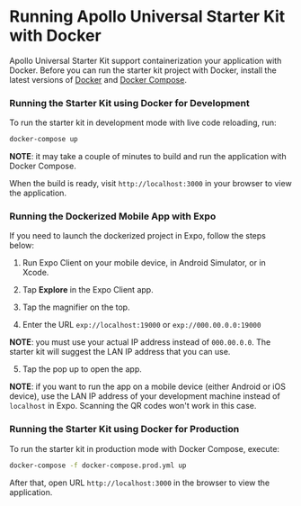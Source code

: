 # Running Apollo Universal Starter Kit with Docker

Apollo Universal Starter Kit support containerization your application with Docker. Before you can run the starter kit 
project with Docker, install the latest versions of [Docker] and [Docker Compose].

### Running the Starter Kit using Docker for Development

To run the starter kit in development mode with live code reloading, run:

```bash
docker-compose up
```

**NOTE**: it may take a couple of minutes to build and run the application with Docker Compose.

When the build is ready, visit `http://localhost:3000` in your browser to view the application.

### Running the Dockerized Mobile App with Expo

If you need to launch the dockerized project in Expo, follow the steps below:

1. Run Expo Client on your mobile device, in Android Simulator, or in Xcode.

2. Tap **Explore** in the Expo Client app.

3. Tap the magnifier on the top.

4. Enter the URL `exp://localhost:19000` or `exp://000.00.0.0:19000`
 
**NOTE**: you must use your actual IP address instead of `000.00.0.0`. The starter kit will suggest the LAN IP address 
that you can use.

5. Tap the pop up to open the app. 

**NOTE**: if you want to run the app on a mobile device (either Android or iOS device), use the LAN IP address of your 
development machine instead of `localhost` in Expo. Scanning the QR codes won't work in this case.

### Running the Starter Kit using Docker for Production

To run the starter kit in production mode with Docker Compose, execute:

```bash
docker-compose -f docker-compose.prod.yml up
```

After that, open URL `http://localhost:3000` in the browser to view the application.

[docker]: https://www.docker.com/
[docker compose]: https://docs.docker.com/compose/